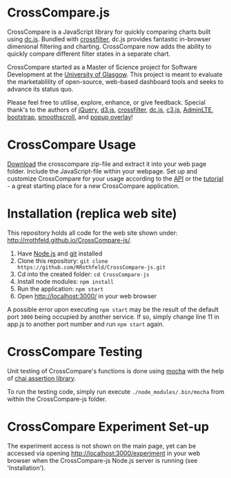 # CrossCompare.js
CrossCompare is a JavaScript library for quickly comparing charts built using [dc.js](https://dc-js.github.io/dc.js/). Bundled with [crossfilter](http://square.github.io/crossfilter/), dc.js provides fantastic in-browser dimenional filtering and charting. CrossCompare now adds the ability to quickly compare different filter states in a separate chart.

CrossCompare started as a Master of Science project for Software Development at the [University of Glasgow](http://www.gla.ac.uk/schools/computing/). This project is meant to evaluate the marketablility of open-source, web-based dashboard tools and seeks to advance its status quo.

Please feel free to utilise, explore, enhance, or give feedback. Special thank's to the authors of [jQuery](https://jquery.com/), [d3.js](http://d3js.org/), [crossfilter](http://square.github.io/crossfilter/), [dc.js](https://dc-js.github.io/dc.js/), [c3.js](http://c3js.org/), [AdminLTE](https://almsaeedstudio.com/AdminLTE), [bootstrap](http://getbootstrap.com/), [smoothscroll](https://github.com/cferdinandi/smooth-scroll), and [popup overlay](http://dev.vast.com/jquery-popup-overlay/)!

# CrossCompare Usage
[Download](http://rrothfeld.github.io/CrossCompare-js/download/crosscompare.zip) the crosscompare zip-file and extract it into your web page folder. Include the JavaScript-file within your webpage. Set up and customize CrossCompare for your usage according to the [API](http://rrothfeld.github.io/CrossCompare-js/docs.html) or the [tutorial](http://rrothfeld.github.io/CrossCompare-js/tutorial.html) - a great starting place for a new CrossCompare application.

# Installation (replica web site)
This repository holds all code for the web site shown under: http://rrothfeld.github.io/CrossCompare-js/. 

 1. Have [Node.js](https://nodejs.org/) and [git](https://git-scm.com/) installed
 2. Clone this repository: `git clone https://github.com/RRothfeld/CrossCompare-js.git` 
 3. Cd into the created folder: `cd CrossCompare-js`
 4. Install node modules: `npm install`
 5. Run the application: `npm start`
 6. Open [http://localhost:3000/](http://localhost:3000/) in your web browser

A possible error upon executing `npm start` may be the result of the default port `3000` being occupied by another service. If so, simply change line 11 in app.js to another port number and run `npm start` again.

# CrossCompare Testing
Unit testing of CrossCompare's functions is done using [mocha](http://mochajs.org/) with the help of [chai assertion library](http://chaijs.com/).

To run the testing code, simply run execute  `./node_modules/.bin/mocha` from within the CrossCompare-js folder.

# CrossCompare Experiment Set-up
The experiment access is not shown on the main page, yet can be accessed via opening [http://localhost:3000/experiment](http://localhost:3000/experiment) in your web browser when the CrossCompare-js Node.js server is running (see 'Installation').